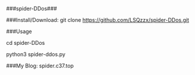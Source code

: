 ###spider-DDos###

###Install/Download:
 git clone https://github.com/LSQzzx/spider-DDos.git

###Usage

cd spider-DDos

python3 spider-ddos.py

###My Blog:
 spider.c37.top
